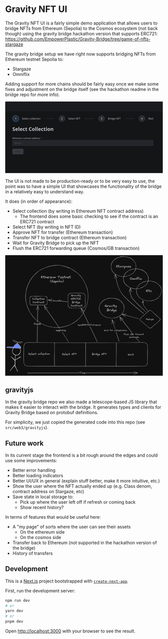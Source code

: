 # Gravity NFT UI

The Gravity NFT UI is a fairly simple demo application that allows users to bridge NFTs from 
Ethereum (Sepolia) to the Cosmos ecosystem (not back though) using the gravity bridge hackathon
version that supports ERC721: https://github.com/EmpowerPlastic/Gravity-Bridge/tree/game-of-nfts-stargaze

The gravity bridge setup we have right now supports bridging NFTs from Ethereum testnet Sepolia to:
- Stargaze
- Omniflix

Adding support for more chains should be fairly easy once we make some fixes and adjustment on the bridge itself 
(see the hackathon readme in the bridge repo for more info).

![screenshot](screenshot.png)

The UI is not made to be production-ready or to be very easy to use, the point was to have a 
simple UI that showcases the functionality of the bridge in a relatively easy to understand way.

It does (in order of appearance):
- Select collection (by writing in Ethereum NFT contract address)
  - The frontend does some basic checking to see if the contract is an ERC721 contract
- Select NFT (by writing in NFT ID)
- Approve NFT for transfer (Ethereum transaction)
- Transfer NFT to bridge contract (Ethereum transaction)
- Wait for Gravity Bridge to pick up the NFT
- Flush the ERC721 forwarding queue (Cosmos/GB transaction)

![flow and arrows](flow.png)

## gravityjs

In the gravity bridge repo we also made a telescope-based JS library that makes it easier to interact with the bridge.
It generates types and clients for Gravity Bridge based on protobuf definitions.

For simplicity, we just copied the generated code into this repo (see `src/web3/gravityjs`).

## Future work

In its current stage the frontend is a bit rough around the edges and could use some improvements:
- Better error handling
- Better loading indicators
- Better UI/UX in general (explain stuff better, make it more intuitive, etc.)
- Show the user where the NFT actually ended up (e.g. Class denom, contract address on Stargaze, etc)
- Save state in local storage to:
  - Pick up where the user left off if refresh or coming back
  - Show recent history?

In terms of features that would be useful here:
- A "my page" of sorts where the user can see their assets
  - On the ethereum side
  - On the cosmos side
- Transfer back to Ethereum (not supported in the hackathon version of the bridge)
- History of transfers

## Development
This is a [Next.js](https://nextjs.org/) project bootstrapped with [`create-next-app`](https://github.com/vercel/next.js/tree/canary/packages/create-next-app).

First, run the development server:

```bash
npm run dev
# or
yarn dev
# or
pnpm dev
```

Open [http://localhost:3000](http://localhost:3000) with your browser to see the result.
